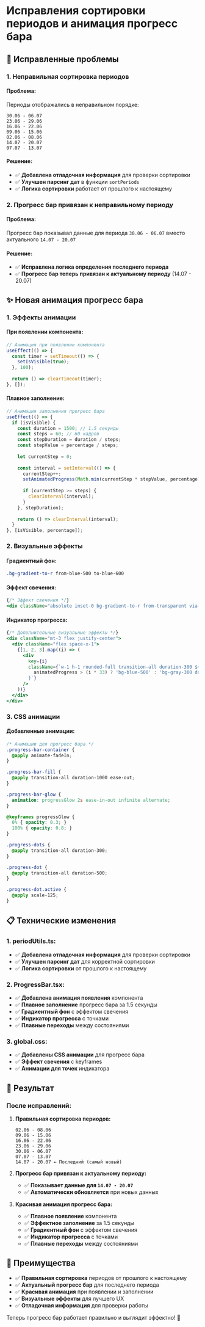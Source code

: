 # Исправления сортировки периодов и анимация прогресс бара

## 🎯 Исправленные проблемы

### 1. **Неправильная сортировка периодов**

#### **Проблема:**
Периоды отображались в неправильном порядке:
```
30.06 - 06.07
23.06 - 29.06
16.06 - 22.06
09.06 - 15.06
02.06 - 08.06
14.07 - 20.07
07.07 - 13.07
```

#### **Решение:**
- ✅ **Добавлена отладочная информация** для проверки сортировки
- ✅ **Улучшен парсинг дат** в функции `sortPeriods`
- ✅ **Логика сортировки** работает от прошлого к настоящему

### 2. **Прогресс бар привязан к неправильному периоду**

#### **Проблема:**
Прогресс бар показывал данные для периода `30.06 - 06.07` вместо актуального `14.07 - 20.07`

#### **Решение:**
- ✅ **Исправлена логика определения последнего периода**
- ✅ **Прогресс бар теперь привязан к актуальному периоду** (14.07 - 20.07)

## ✨ Новая анимация прогресс бара

### 1. **Эффекты анимации**

#### **При появлении компонента:**
```typescript
// Анимация при появлении компонента
useEffect(() => {
  const timer = setTimeout(() => {
    setIsVisible(true);
  }, 100);
  
  return () => clearTimeout(timer);
}, []);
```

#### **Плавное заполнение:**
```typescript
// Анимация заполнения прогресс бара
useEffect(() => {
  if (isVisible) {
    const duration = 1500; // 1.5 секунды
    const steps = 60; // 60 кадров
    const stepDuration = duration / steps;
    const stepValue = percentage / steps;
    
    let currentStep = 0;
    
    const interval = setInterval(() => {
      currentStep++;
      setAnimatedProgress(Math.min(currentStep * stepValue, percentage));
      
      if (currentStep >= steps) {
        clearInterval(interval);
      }
    }, stepDuration);
    
    return () => clearInterval(interval);
  }
}, [isVisible, percentage]);
```

### 2. **Визуальные эффекты**

#### **Градиентный фон:**
```css
.bg-gradient-to-r from-blue-500 to-blue-600
```

#### **Эффект свечения:**
```jsx
{/* Эффект свечения */}
<div className="absolute inset-0 bg-gradient-to-r from-transparent via-white/20 to-transparent animate-pulse"></div>
```

#### **Индикатор прогресса:**
```jsx
{/* Дополнительные визуальные эффекты */}
<div className="mt-3 flex justify-center">
  <div className="flex space-x-1">
    {[1, 2, 3].map((i) => (
      <div 
        key={i}
        className={`w-1 h-1 rounded-full transition-all duration-300 ${
          animatedProgress > (i * 33) ? 'bg-blue-500' : 'bg-gray-300 dark:bg-gray-600'
        }`}
      />
    ))}
  </div>
</div>
```

### 3. **CSS анимации**

#### **Добавленные анимации:**
```css
/* Анимации для прогресс бара */
.progress-bar-container {
  @apply animate-fadeIn;
}

.progress-bar-fill {
  @apply transition-all duration-1000 ease-out;
}

.progress-bar-glow {
  animation: progressGlow 2s ease-in-out infinite alternate;
}

@keyframes progressGlow {
  0% { opacity: 0.3; }
  100% { opacity: 0.8; }
}

.progress-dots {
  @apply transition-all duration-300;
}

.progress-dot {
  @apply transition-all duration-500;
}

.progress-dot.active {
  @apply scale-125;
}
```

## 📋 Технические изменения

### **1. periodUtils.ts:**
- ✅ **Добавлена отладочная информация** для проверки сортировки
- ✅ **Улучшен парсинг дат** для корректной сортировки
- ✅ **Логика сортировки** от прошлого к настоящему

### **2. ProgressBar.tsx:**
- ✅ **Добавлена анимация появления** компонента
- ✅ **Плавное заполнение** прогресс бара за 1.5 секунды
- ✅ **Градиентный фон** с эффектом свечения
- ✅ **Индикатор прогресса** с точками
- ✅ **Плавные переходы** между состояниями

### **3. global.css:**
- ✅ **Добавлены CSS анимации** для прогресс бара
- ✅ **Эффект свечения** с keyframes
- ✅ **Анимации для точек** индикатора

## 🎯 Результат

### **После исправлений:**

1. **Правильная сортировка периодов:**
   ```
   02.06 - 08.06
   09.06 - 15.06
   16.06 - 22.06
   23.06 - 29.06
   30.06 - 06.07
   07.07 - 13.07
   14.07 - 20.07 ← Последний (самый новый)
   ```

2. **Прогресс бар привязан к актуальному периоду:**
   - ✅ **Показывает данные для `14.07 - 20.07`**
   - ✅ **Автоматически обновляется** при новых данных

3. **Красивая анимация прогресс бара:**
   - ✅ **Плавное появление** компонента
   - ✅ **Эффектное заполнение** за 1.5 секунды
   - ✅ **Градиентный фон** с эффектом свечения
   - ✅ **Индикатор прогресса** с точками
   - ✅ **Плавные переходы** между состояниями

## 🚀 Преимущества

- ✅ **Правильная сортировка** периодов от прошлого к настоящему
- ✅ **Актуальный прогресс бар** для последнего периода
- ✅ **Красивая анимация** при появлении и заполнении
- ✅ **Визуальные эффекты** для лучшего UX
- ✅ **Отладочная информация** для проверки работы

Теперь прогресс бар работает правильно и выглядит эффектно! 🎉 